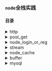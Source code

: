 ### `node`全栈实践

#### 目录

<details>
  <summary>http</summary>
  
  ##### 模块:`http`,`fs`,`url`
  ###### `http`:用于创建http服务
  ```javascript
  let server = http.createServer((req,res)=>{
      // TODO
  }).listen(8080)
  ```
  ###### `fs`:用于服务端文件操作
  ```javascript
  fs.readFile(path,(err,data)=>{
      // TODO
  })

  fs.writeFile(path);
  
  // 创建读取流
  let reads = fs.createReadStream(path);

  // 创建写入流
  let writes = fs.createWriteStream(path);

  // 用pipe连接流
  reads.pipe(writes);

  // 错误监听
  reads.on('error',(err)=>{});
  writes.on('error',(err)=>{});
  ```

  ###### `url`:url 解析
  ```javascript
  // 解析url返回一个对象
  let url = url.parse(req.url,Boolean);
  // Boolean 默认为false
  // true 返回的url对象中，query的属性为一个对象
  let url = url.parse(req.url,true);
  
  // ex
  let {pathname,query} = url.parse(req.url,true);
  ```

</details>

<details>
  <summary>post_get</summary>
  
  ##### 模块:`querystring`
  ###### `querystring`:一般用来解析post参数
  ###### `url`：解析get参数
  ```javascript
  let resArr = [];
  res.on('data',(data)=>{
      resArr.push(data);
  });

  res.on('end',()=>{
      let post = querystring.parse(resArr);
      console.log(post);
  });
  ```
  
</details>

<details>
  <summary>node_login_or_reg</summary>
  
  ##### 目前只是通过判断`pathname`来判断，客户端是请求接口还是文件，后面会用到路由；
  
</details>


<details>
  <summary>stream</summary>
  
  ##### 流操作，见`http`栏
  ##### `node` 中`request`，`response`本身也是流的一种
  
</details>


<details>
  <summary>node_cache</summary>
  
  ##### 模块:`zlib`
  
  ##### node缓存
  - 需要判断请求头有没有`if-modified-since` 没有就表示初次向服务器请求，服务器需要返回`last-modified`头信息
  - 客户端如果有`if-modified-since`头信息,就表示服务端返回过，下面需要判断服务端和客户端的文件修改日期
  - 客户端的修改时间小于服务端 服务端就需要返回新的文件 并更新`last-modified`头信息
  - 如果客户端是最新的文件 服务端直接返回`304` `Not Modified`

  ##### gzip压缩
  - 创建一个输出流，先`pipe gz` 然后`pipe`到客户端
  - 设置`content-ecoding`头信息，浏览器会自动解包

  ###### `zlib`:服务端压缩
  ```javascript
  let gz = zlib.createGzip();
  reads.pipe(gz).pipe(writes);
  ```
</details>

<details>
  <summary>buffer</summary>
  
  ##### 模块:`uuid(第三方)`
  ##### `uuid`:资源命名
  <hr>

  ##### 实现buffer的split方法

  ```javascript
  Buffer.prototype.split=Buffer.prototype.split||function (b){
    let arr=[];

    let cur=0;
    let n=0;
    while((n=this.indexOf(b, cur))!=-1){
      arr.push(this.slice(cur, n));
      cur=n+b.length;
    }

    arr.push(this.slice(cur));

    return arr;
  };

  ```
  详见buffer
  
</details>

<details>
  <summary>mysql</summary>
  
  ##### 模块：`mysql`,`crypto`
  ##### `mysql`:数据库操作
  ```javascript
  let DB_OPTIONS = {
      host: "localhost",
      port: 3306,
      user: "root",
      password: "",
      database: "demo"
  }
  // connect db
  let db = mysql.createPool(DB_OPTIONS);

  // 查询
  db.query('SELECT * FROM user_table WHERE ID=1',(err,data)=>{
      // TODO
  })
  ```
  ##### `crypto`:签名算法
  ```javascript
  const md5 = (str)=>{
    let obj = crypto.createHash('md5');
    obj.update(str);
    return obj.digest('hex');
  }

  ```
  
</details>
